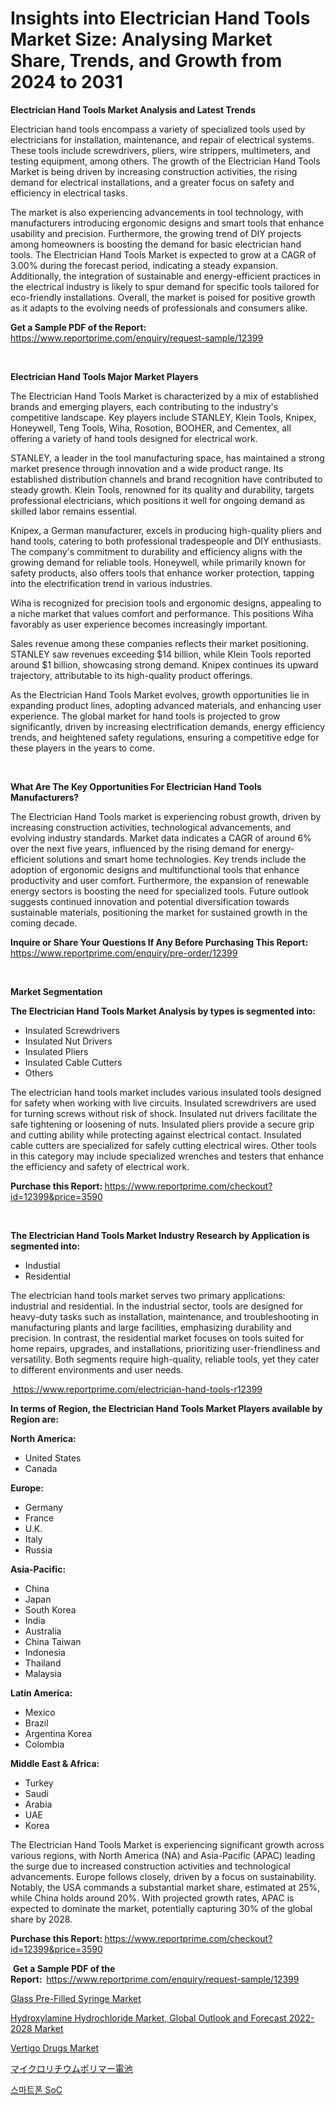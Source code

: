 <p><h1>Insights into Electrician Hand Tools Market Size: Analysing Market Share, Trends, and Growth from 2024 to 2031</h1></p><p><strong>Electrician Hand Tools Market Analysis and Latest Trends</strong></p>
<p><p>Electrician hand tools encompass a variety of specialized tools used by electricians for installation, maintenance, and repair of electrical systems. These tools include screwdrivers, pliers, wire strippers, multimeters, and testing equipment, among others. The growth of the Electrician Hand Tools Market is being driven by increasing construction activities, the rising demand for electrical installations, and a greater focus on safety and efficiency in electrical tasks. </p><p>The market is also experiencing advancements in tool technology, with manufacturers introducing ergonomic designs and smart tools that enhance usability and precision. Furthermore, the growing trend of DIY projects among homeowners is boosting the demand for basic electrician hand tools. The Electrician Hand Tools Market is expected to grow at a CAGR of 3.00% during the forecast period, indicating a steady expansion. Additionally, the integration of sustainable and energy-efficient practices in the electrical industry is likely to spur demand for specific tools tailored for eco-friendly installations. Overall, the market is poised for positive growth as it adapts to the evolving needs of professionals and consumers alike.</p></p>
<p><strong>Get a Sample PDF of the Report:&nbsp;</strong> <a href="https://www.reportprime.com/enquiry/request-sample/12399">https://www.reportprime.com/enquiry/request-sample/12399</a></p>
<p>&nbsp;</p>
<p><strong>Electrician Hand Tools Major Market Players</strong></p>
<p><p>The Electrician Hand Tools Market is characterized by a mix of established brands and emerging players, each contributing to the industry's competitive landscape. Key players include STANLEY, Klein Tools, Knipex, Honeywell, Teng Tools, Wiha, Rosotion, BOOHER, and Cementex, all offering a variety of hand tools designed for electrical work.</p><p>STANLEY, a leader in the tool manufacturing space, has maintained a strong market presence through innovation and a wide product range. Its established distribution channels and brand recognition have contributed to steady growth. Klein Tools, renowned for its quality and durability, targets professional electricians, which positions it well for ongoing demand as skilled labor remains essential.</p><p>Knipex, a German manufacturer, excels in producing high-quality pliers and hand tools, catering to both professional tradespeople and DIY enthusiasts. The company's commitment to durability and efficiency aligns with the growing demand for reliable tools. Honeywell, while primarily known for safety products, also offers tools that enhance worker protection, tapping into the electrification trend in various industries.</p><p>Wiha is recognized for precision tools and ergonomic designs, appealing to a niche market that values comfort and performance. This positions Wiha favorably as user experience becomes increasingly important.</p><p>Sales revenue among these companies reflects their market positioning. STANLEY saw revenues exceeding $14 billion, while Klein Tools reported around $1 billion, showcasing strong demand. Knipex continues its upward trajectory, attributable to its high-quality product offerings.</p><p>As the Electrician Hand Tools Market evolves, growth opportunities lie in expanding product lines, adopting advanced materials, and enhancing user experience. The global market for hand tools is projected to grow significantly, driven by increasing electrification demands, energy efficiency trends, and heightened safety regulations, ensuring a competitive edge for these players in the years to come.</p></p>
<p>&nbsp;</p>
<p><strong>What Are The Key Opportunities For Electrician Hand Tools Manufacturers?</strong></p>
<p><p>The Electrician Hand Tools market is experiencing robust growth, driven by increasing construction activities, technological advancements, and evolving industry standards. Market data indicates a CAGR of around 6% over the next five years, influenced by the rising demand for energy-efficient solutions and smart home technologies. Key trends include the adoption of ergonomic designs and multifunctional tools that enhance productivity and user comfort. Furthermore, the expansion of renewable energy sectors is boosting the need for specialized tools. Future outlook suggests continued innovation and potential diversification towards sustainable materials, positioning the market for sustained growth in the coming decade.</p></p>
<p><strong>Inquire or Share Your Questions If Any Before Purchasing This Report:</strong> <a href="https://www.reportprime.com/enquiry/pre-order/12399">https://www.reportprime.com/enquiry/pre-order/12399</a></p>
<p>&nbsp;</p>
<p><strong>Market Segmentation</strong></p>
<p><strong>The Electrician Hand Tools Market Analysis by types is segmented into:</strong></p>
<p><ul><li>Insulated Screwdrivers</li><li>Insulated Nut Drivers</li><li>Insulated Pliers</li><li>Insulated Cable Cutters</li><li>Others</li></ul></p>
<p><p>The electrician hand tools market includes various insulated tools designed for safety when working with live circuits. Insulated screwdrivers are used for turning screws without risk of shock. Insulated nut drivers facilitate the safe tightening or loosening of nuts. Insulated pliers provide a secure grip and cutting ability while protecting against electrical contact. Insulated cable cutters are specialized for safely cutting electrical wires. Other tools in this category may include specialized wrenches and testers that enhance the efficiency and safety of electrical work.</p></p>
<p><strong>Purchase this Report:&nbsp;</strong><a href="https://www.reportprime.com/checkout?id=12399&price=3590">https://www.reportprime.com/checkout?id=12399&price=3590</a></p>
<p>&nbsp;</p>
<p><strong>The Electrician Hand Tools Market Industry Research by Application is segmented into:</strong></p>
<p><ul><li>Industial</li><li>Residential</li></ul></p>
<p><p>The electrician hand tools market serves two primary applications: industrial and residential. In the industrial sector, tools are designed for heavy-duty tasks such as installation, maintenance, and troubleshooting in manufacturing plants and large facilities, emphasizing durability and precision. In contrast, the residential market focuses on tools suited for home repairs, upgrades, and installations, prioritizing user-friendliness and versatility. Both segments require high-quality, reliable tools, yet they cater to different environments and user needs.</p></p>
<p><a href="https://www.reportprime.com/electrician-hand-tools-r12399">&nbsp;https://www.reportprime.com/electrician-hand-tools-r12399</a></p>
<p><strong>In terms of Region, the Electrician Hand Tools Market Players available by Region are:</strong></p>
<p>
    <p> <strong> North America: </strong>
        <ul>
            <li>United States</li>
            <li>Canada</li>
        </ul>
        </p> 
    <p> <strong> Europe: </strong>
        <ul>
            <li>Germany</li>
            <li>France</li>
            <li>U.K.</li>
            <li>Italy</li>
            <li>Russia</li>
        </ul>
        </p> 
    <p> <strong> Asia-Pacific: </strong>
        <ul>
            <li>China</li>
            <li>Japan</li>
            <li>South Korea</li>
            <li>India</li>
            <li>Australia</li>
            <li>China Taiwan</li>
            <li>Indonesia</li>
            <li>Thailand</li>
            <li>Malaysia</li>
        </ul>
        </p> 
    <p> <strong> Latin America: </strong>
        <ul>
            <li>Mexico</li>
            <li>Brazil</li>
            <li>Argentina Korea</li>
            <li>Colombia</li>
        </ul>
        </p> 
    <p> <strong> Middle East & Africa: </strong>
        <ul>
            <li>Turkey</li>
            <li>Saudi</li>
            <li>Arabia</li>
            <li>UAE</li>
            <li>Korea</li>
        </ul>
    </p>
    </p>
<p><p>The Electrician Hand Tools Market is experiencing significant growth across various regions, with North America (NA) and Asia-Pacific (APAC) leading the surge due to increased construction activities and technological advancements. Europe follows closely, driven by a focus on sustainability. Notably, the USA commands a substantial market share, estimated at 25%, while China holds around 20%. With projected growth rates, APAC is expected to dominate the market, potentially capturing 30% of the global share by 2028.</p></p>
<p><strong>Purchase this Report: </strong><a href="https://www.reportprime.com/checkout?id=12399&price=3590">https://www.reportprime.com/checkout?id=12399&price=3590</a></p>
<p>&nbsp;<strong>Get a Sample PDF of the Report:&nbsp;&nbsp;</strong><a href="https://www.reportprime.com/enquiry/request-sample/12399">https://www.reportprime.com/enquiry/request-sample/12399</a></p>
<p><strong></strong></p>
<p><p><a href="https://issuu.com/reportprime-2/docs/glass-pre-filled-syringe-market-siz_d75b9a7a706854">Glass Pre-Filled Syringe Market</a></p><p><a href="https://www.linkedin.com/pulse/strategic-roadmap-success-global-hydroxylamine-hydrochloride-j0npf?trackingId=GS%2F1A6a2ScC8%2FyKEQ8GMmg%3D%3D">Hydroxylamine Hydrochloride Market, Global Outlook and Forecast 2022-2028 Market</a></p><p><a href="https://medium.com/@ruth.macdonald08580/emerging-market-trends-and-regional-analysis-of-vertigo-drugs-market-forecasted-for-period-from-2110cad4a828">Vertigo Drugs Market</a></p><p><a href="https://medium.com/@gregoriookeefe2023/%E3%82%B0%E3%83%AD%E3%83%BC%E3%83%90%E3%83%AB%E3%83%9E%E3%82%A4%E3%82%AF%E3%83%AD%E3%83%AA%E3%83%81%E3%82%A6%E3%83%A0%E3%83%9D%E3%83%AA%E3%83%9E%E3%83%BC%E3%83%90%E3%83%83%E3%83%86%E3%83%AA%E3%83%BC%E5%B8%82%E5%A0%B4%E3%81%AE%E6%A9%9F%E4%BC%9A%E3%81%A8%E5%B8%82%E5%A0%B4%E3%81%AE%E8%AA%B2%E9%A1%8C-2024-2031-bcda1ff3440f">マイクロリチウムポリマー電池</a></p><p><a href="https://medium.com/@bulahhamill33/%EC%8A%A4%EB%A7%88%ED%8A%B8%ED%8F%B0-soc-%EC%8B%9C%EC%9E%A5-2024-2031-%EC%82%B0%EC%97%85-%ED%86%B5%EC%B0%B0%EB%A0%A5-%EB%B0%8F-%ED%88%AC%EC%9E%90-%EA%B8%B0%ED%9A%8C-9c52cc5c482c">스마트폰 SoC</a></p></p>